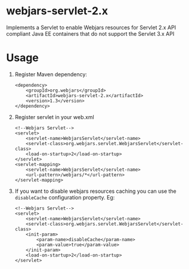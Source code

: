 webjars-servlet-2.x
========
Implements a Servlet to enable Webjars resources for Servlet 2.x API compliant Java EE containers that do not support the Servlet 3.x API

# Usage

1. Register Maven dependency:

    ```
    <dependency>
        <groupId>org.webjars</groupId>
        <artifactId>webjars-servlet-2.x</artifactId>
        <version>1.3</version>
    </dependency>
    ```

2. Register servlet in your web.xml

    ```
    <!--Webjars Servlet-->
    <servlet>
        <servlet-name>WebjarsServlet</servlet-name>
        <servlet-class>org.webjars.servlet.WebjarsServlet</servlet-class>
        <load-on-startup>2</load-on-startup>
    </servlet>
    <servlet-mapping>
        <servlet-name>WebjarsServlet</servlet-name>
        <url-pattern>/webjars/*</url-pattern>
    </servlet-mapping>
    ```

3. If you want to disable webjars resources caching you can use the `disableCache` configuration property. Eg:

    ```
    <!--Webjars Servlet-->
    <servlet>
        <servlet-name>WebjarsServlet</servlet-name>
        <servlet-class>org.webjars.servlet.WebjarsServlet</servlet-class>
        <init-param>
            <param-name>disableCache</param-name>
            <param-value>true</param-value>
        </init-param>
        <load-on-startup>2</load-on-startup>
    </servlet>
    ```
